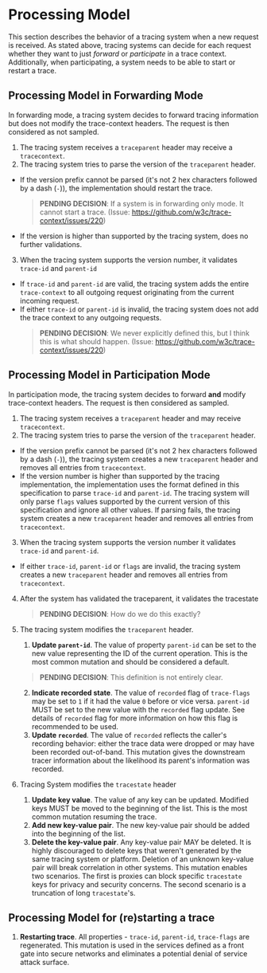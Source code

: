 # Processing Model

This section describes the behavior of a tracing system when a new request is received. 
As stated above, tracing systems can decide for each request whether they want to just _forward_ or _participate_ in a trace context. Additionally, when participating, a system needs to be able to start or restart a trace.

## Processing Model in Forwarding Mode

In forwarding mode, a tracing system decides to forward tracing information but does not modify the trace-context headers. The request is then considered as not sampled.

1. The tracing system receives a `traceparent` header may receive a `tracecontext`. 
2. The tracing system tries to parse the version of the `traceparent` header.
  - If the version prefix cannot be parsed (it's not 2 hex characters followed by a dash (`-`)), the implementation should restart the trace.
     > **PENDING DECISION**: If a system is in forwarding only mode. It cannot start a trace. (Issue: https://github.com/w3c/trace-context/issues/220)
  - If the version is higher than supported by the tracing system, does no further validations. 
3. When the tracing system supports the version number, it validates `trace-id` and `parent-id`
  - If `trace-id` and `parent-id` are valid, the tracing system adds the entire `trace-context` to all outgoing request originating from the current incoming request. 
  - If either `trace-id` or `parent-id` is invalid, the tracing system does not add the trace context to any outgoing requests.
    > **PENDING DECISION**: We never explicitly defined this, but I think this is what should happen. (Issue: https://github.com/w3c/trace-context/issues/220)

## Processing Model in Participation Mode

In participation mode, the tracing system decides to forward **and** modify trace-context headers. The request is then considered as sampled.

1. The tracing system receives a `traceparent` header and may receive `tracecontext`. 
2. The tracing system tries to parse the version of the `traceparent` header.
  - If the version prefix cannot be parsed (it's not 2 hex characters followed by a dash (`-`)), the tracing system creates a new `traceparent` header and removes all entries from `tracecontext`. 
  - If the version number is higher than supported by the tracing implementation, the implementation uses the format defined in this specification to parse `trace-id` and `parent-id`. The tracing system will only parse `flags` values supported by the current version of this specification and ignore all other values. If parsing fails, the tracing system creates a new `traceparent` header and removes all entries from `tracecontext`. 
3. When the tracing system supports the version number it validates `trace-id` and `parent-id`.
  - If either `trace-id`, `parent-id` or `flags`  are invalid,  the tracing system creates a new `traceparent` header and removes all entries from `tracecontext`.
4. After the system has validated the traceparent, it validates the tracestate
    > **PENDING DECISION**: How do we do this exactly?

5. The tracing system modifies the `traceparent` header. 
    1. **Update `parent-id`**. The value of property `parent-id` can be set to the new value representing the ID of the current operation. This is the most common mutation and should be considered a default.
    > **PENDING DECISION**: This definition is not entirely clear.   
    2. **Indicate recorded state**. The value of `recorded` flag of `trace-flags` may be set to `1` if it had the value `0` before or vice versa. `parent-id` MUST be set to the new value with the `recorded` flag update. See details of `recorded` flag for more information on how this flag is recommended to be used.
    3. **Update `recorded`**. The value of `recorded` reflects the caller's recording behavior: either the trace data were dropped or may have been recorded out-of-band. This mutation gives the downstream tracer information about the likelihood its parent's information was recorded.
6. Tracing System modifies the `tracestate` header
    1. **Update key value**. The value of any key can be updated. Modified keys MUST be moved to the beginning of the list. This is the most common mutation resuming the trace.
    2. **Add new key-value pair**. The new key-value pair should be added into the beginning of the list.
    3. **Delete the key-value pair**. Any key-value pair MAY be deleted. It is highly discouraged to delete keys that weren't generated by the same tracing system or platform. Deletion of an unknown key-value pair will break correlation in other systems. This mutation enables two scenarios. The first is proxies can block specific `tracestate` keys for privacy and security concerns. The second scenario is a truncation of long `tracestate`'s.

## Processing Model for (re)starting a trace

1. **Restarting trace**. All properties - `trace-id`, `parent-id`, `trace-flags`
   are regenerated. This mutation is used in the services defined as a front
   gate into secure networks and eliminates a potential denial of service attack surface.